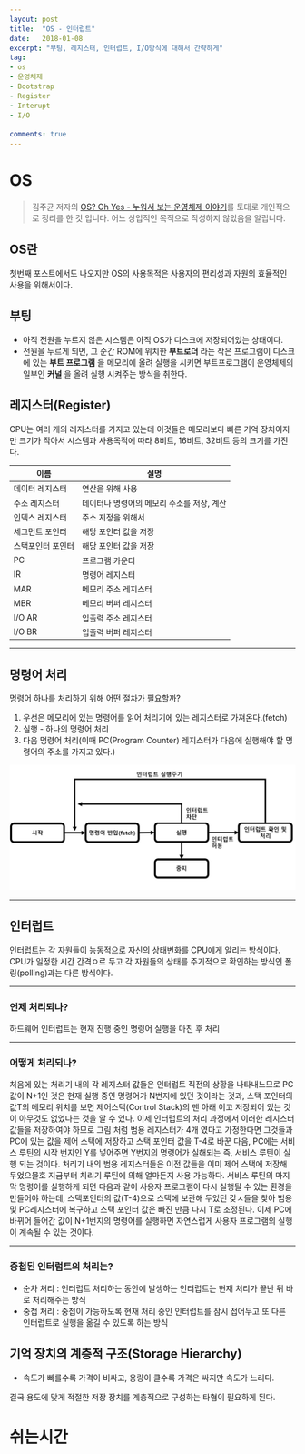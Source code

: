 ```yaml
---
layout: post
title:  "OS - 인터럽트"
date:   2018-01-08
excerpt: "부팅, 레지스터, 인터럽트, I/O방식에 대해서 간략하게"
tag:
- os
- 운영체제
- Bootstrap
- Register
- Interupt
- I/O

comments: true
---
```


**OS**
===

> 김주균 저자의  [OS? Oh Yes - 누워서 보는 운영체제 이야기](http://www.aladin.co.kr/shop/wproduct.aspx?ItemId=30281937)를 토대로 개인적으로 정리를 한 것 입니다. 어느 상업적인 목적으로 작성하지 않았음을 알립니다.

## **OS란**
첫번째 포스트에서도 나오지만 OS의 사용목적은 사용자의 편리성과 자원의 효율적인 사용을 위해서이다.

## 부팅

 - 아직 전원을 누르지 않은 시스템은 아직 OS가 디스크에 저장되어있는 상태이다.
 - 전원을 누르게 되면, 그 순간 ROM에 위치한 **부트로더** 라는 작은 프로그램이 디스크에 있는 **부트 프로그램** 을 메모리에 올려 실행을 시키면 부트프로그램이 운영체제의 일부인 **커널** 을 올려 실행 시켜주는 방식을 취한다.

## 레지스터(Register)
CPU는 여러 개의 레지스터를 가지고 있는데 이것들은 메모리보다 빠른 기억 장치이지만 크기가 작아서 시스템과 사용목적에 따라 8비트, 16비트, 32비트 등의 크기를 가진다.

|이름|설명|
|-|-|
|데이터 레지스터|연산을 위해 사용|
|주소 레지스터|데이터나 명령어의 메모리 주소를 저장, 계산|
|인덱스 레지스터|주소 지정을 위해서|
|세그먼트 포인터|해당 포인터 값을 저장|
|스택포인터 포인터|해당 포인터 값을 저장|
|PC|프로그램 카운터|
|IR|명령어 레지스터|
|MAR|메모리 주소 레지스터|
|MBR|메모리 버퍼 레지스터|
|I/O AR|입출력 주소 레지스터|
|I/O BR|입출력 버퍼 레지스터|

---

## 명령어 처리

명령어 하나를 처리하기 위해 어떤 절차가 필요할까?<br>

  1. 우선은 메모리에 있는 명령어를 읽어 처리기에 있는 레지스터로 가져온다.(fetch)
  2. 실행 - 하나의 명령어 처리
  3. 다음 명령어 처리(이때 PC(Program Counter) 레지스터가 다음에 실행해야 할 명령어의 주소를 가지고 있다.)

![명령어 실행 순서](https://github.com/SeonHyungJo/SeonHyungJo.github.io/blob/master/assets/img/interupt1.JPG?raw=true)

---

## 인터럽트
인터럽트는 각 자원들이 능동적으로 자신의 상태변화를 CPU에게 알리는 방식이다.<br>
CPU가 일정한 시간 간격ㅇ르 두고 각 자원들의 상태를 주기적으로 확인하는 방식인 폴링(polling)과는 다른 방식이다.

---

### 언제 처리되나?
하드웨어 인터럽트는 현재 진행 중인 명령어 실행을 마친 후 처리

---

### 어떻게 처리되나?
처음에 있는 처리기 내의 각 레지스터 값들은 인터럽트 직전의 상황을 나타내느므로 PC값이 N+1인 것은 현재 실행 중인 명령어가 N번지에 있던 것이라는 것과, 스택 포인터의 값T의 메모리 위치를 보면 제어스택(Control Stack)의 맨 아래 이고 저장되어 있는 것이 아무것도 없었다는 것을 알 수 있다. 이제 인터럽트의 처리 과정에서 이러한 레지스터 값들을 저장하여야 하므로 그림 처럼 범용 레지스터가 4개 였다고 가정한다면 그것들과 PC에 있는 값을 제어 스택에 저장하고 스택 포인터 값을 T-4로 바꾼 다음, PC에는 서비스 루틴의 시작 번지인 Y를 넣어주면 Y번지의 명령어가 실해되는 즉, 서비스 루틴이 실행 되는 것이다. 처리기 내의 범용 레지스터들은 이전 값들을 이미 제어 스택에 저장해 두었으믈호 지금부터 치리기 루틴에 의해 얼마든지 사용 가능하다.
서비스 루틴의 마지막 명령어를 실행하게 되면 다음과 같이 사용자 프로그램이 다시 실행될 수 있는 환경을 만들어야 하는데, 스택포인터의 값(T-4)으로 스택에 보관해 두었던 갖ㅅ들을 찾아 범용 및 PC레지스터에 복구하고 스택 포인터 값은 빠진 만큼 다시 T로 조정된다. 이제 PC에 바뀌어 들어간 값이 N+1번지의 명령어를 실행하면 자연스럽게 사용자 프로그램의 실행이 계속될 수 있는 것이다.

---

### 중첩된 인터럽트의 처리는?
 - 순차 처리 : 언터럽트 처리하는 동안에 발생하는 인터럽트는 현재 처리가 끝난 뒤 바로 처리해주는 방식
 - 중첩 처리 : 중첩이 가능하도록 현재 처리 중인 인터럽트를 잠시 접어두고 또 다른 인터럽트로 실행을 옮길 수 있도록 하는 방식

## 기억 장치의 계층적 구조(Storage Hierarchy)
 - 속도가 빠를수록 가격이 비싸고, 용량이 클수록 가격은 싸지만 속도가 느리다.<br>

결국 용도에 맞게 적절한 저장 장치를 계층적으로 구성하는 타협이 필요하게 된다.

# 쉬는시간
